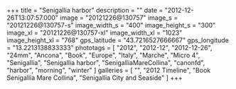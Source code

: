 +++
title = "Senigallia harbor"
description = ""
date = "2012-12-26T13:07:57.000"
image = "20121226@130757"
image_s = "20121226@130757-s"
image_width_s = "400"
image_height_s = "300"
image_xl = "20121226@130757-xl"
image_width_xl = "1023"
image_height_xl = "768"
gps_latitude = "43.7216527666667"
gps_longitude = "13.2213138833333"
phototags = [ "2012", "2012-12", "2012-12-26", "24mm", "Ancona", "Book", "Europe", "Italy", "Marche", "Micro 4", "Senigallia", "Senigallia harbor", "SenigalliaMareCollina", "canonfd", "harbor", "morning", "winter" ]
galleries = [ "", "2012 Timeline", "Book Senigallia Mare Collina", "Senigallia City and Seaside" ]
+++

